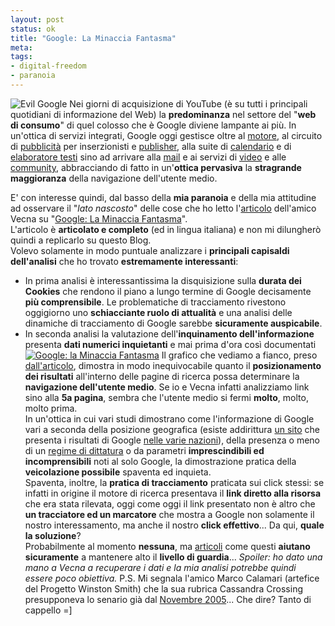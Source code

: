 ```yaml
--- 
layout: post
status: ok
title: "Google: La Minaccia Fantasma"
meta: 
tags: 
- digital-freedom
- paranoia
---
```

![Evil Google](/download/20061010_Google_Evil.jpg)
Nei giorni di acquisizione di YouTube (è su tutti i principali quotidiani di informazione del Web) la **predominanza** nel settore del "**web di consumo**" di quel colosso che è Google diviene lampante ai più.
In un'ottica di servizi integrati, Google oggi gestisce oltre al [motore](http://www.google.com), al circuito di [pubblicità](http://www.google.com/adwords/) per inserzionisti e [publisher](http://www.google.com/adsense/), alla suite di [calendario](http://calendar.google.com) e di [elaboratore testi](http://www.writely.com) sino ad arrivare alla [mail](http://www.gmail.com) e ai servizi di [video](http://video.google.com) e alle [community](http://www.orkut.com), abbracciando di fatto in un'**ottica pervasiva** la **stragrande maggioranza** della navigazione dell'utente medio.  
  
E' con interesse quindi, dal basso della **mia paranoia** e della mia attitudine ad osservare il "*lato nascosto*" delle cose che ho letto l'[articolo](http://www.s0ftpj.org/docs/LMF/LMF.htm) dell'amico Vecna su "[Google: La Minaccia Fantasma](http://www.s0ftpj.org/docs/LMF/LMF.htm)".  
L'articolo è **articolato e completo** (ed in lingua italiana) e non mi dilungherò quindi a replicarlo su questo Blog.  
Volevo solamente in modo puntuale analizzare i **principali capisaldi dell'analisi** che ho trovato **estremamente interessanti**:
 * In prima analisi è interessantissima la disquisizione sulla **durata dei Cookies** che rendono il piano a lungo termine di Google decisamente **più comprensibile**. Le problematiche di tracciamento rivestono oggigiorno uno **schiacciante ruolo di attualità** e una analisi delle dinamiche di tracciamento di Google sarebbe **sicuramente auspicabile**.
* In seconda analisi la valutazione dell'**inquinamento dell'informazione** presenta **dati numerici inquietanti** e mai prima d'ora così documentati
[![Google: la Minaccia Fantasma](/download/20061010_Google.thumbnail.png)](http://www.s0ftpj.org/docs/LMF/LMF-images/googlerank.png)
Il grafico che vediamo a fianco, preso [dall'articolo](http://www.s0ftpj.org/docs/LMF/LMF.htm), dimostra in modo inequivocabile quanto il **posizionamento dei risultati** all'interno delle pagine di ricerca possa determinare la **navigazione dell'utente medio**. Se io e Vecna infatti analizziamo link sino alla **5a pagina**, sembra che l'utente medio si fermi **molto**, molto, molto prima.  
In un'ottica in cui vari studi dimostrano come l'informazione di Google vari a seconda della posizione geografica (esiste addirittura [un sito](http://oy-oy.eu/google/world/) che presenta i risultati di Google [nelle varie nazioni](http://oy-oy.eu/google/world/)), della presenza o meno di un [regime di dittatura](http://sethf.com/anticensorware/general/google-censorship.php) o da parametri **imprescindibili ed incomprensibili** noti al solo Google, la dimostrazione pratica della **veicolazione possibile** spaventa ed inquieta.  
Spaventa, inoltre, la **pratica di tracciamento** praticata sui click stessi: se infatti in origine il motore di ricerca presentava il **link diretto alla risorsa** che era stata rilevata, oggi come oggi il link presentato non è altro che **un tracciatore ed un marcatore** che mostra a Google non solamente il nostro interessamento, ma anche il nostro **click effettivo**...
Da qui, **quale la soluzione**?  
Probabilmente al momento **nessuna**, ma [articoli](http://www.s0ftpj.org/docs/LMF/LMF.htm) come questi **aiutano sicuramente** a mantenere alto il **livello di guardia**...
*Spoiler: ho dato una mano a Vecna a recuperare i dati e la mia analisi potrebbe quindi essere poco obiettiva.*
P.S. Mi segnala l'amico Marco Calamari (artefice del Progetto Winston Smith) che la sua rubrica Cassandra Crossing presupponeva lo senario già dal [Novembre 2005](http://punto-informatico.it/p.aspx?id=1353895)... Che dire? Tanto di cappello =] 
